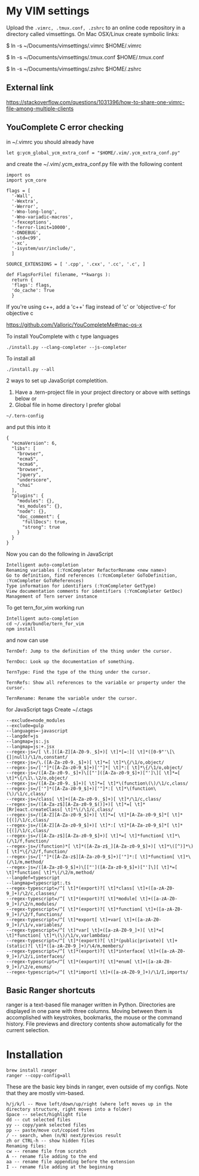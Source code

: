 # My VIM settings

Upload the ```.vimrc, .tmux.conf, .zshrc``` to an online code repository in a directory called vimsettings. 
On Mac OSX/Linux create symbolic links:

$ ln -s  ~/Documents/vimsettings/.vimrc $HOME/.vimrc

$ ln -s  ~/Documents/vimsettings/.tmux.conf $HOME/.tmux.conf

$ ln -s  ~/Documents/vimsettings/.zshrc $HOME/.zshrc

## External link 
https://stackoverflow.com/questions/1031396/how-to-share-one-vimrc-file-among-multiple-clients

## YouComplete C error checking

in ~/.vimrc you should already have 

```
let g:ycm_global_ycm_extra_conf = "$HOME/.vim/.ycm_extra_conf.py"
```

and create the ~/.vim/.ycm_extra_conf.py file with the following content

```
import os
import ycm_core

flags = [
  '-Wall',
  '-Wextra',
  '-Werror',
  '-Wno-long-long',
  '-Wno-variadic-macros',
  '-fexceptions',
  '-ferror-limit=10000',
  '-DNDEBUG',
  '-std=c99',
  '-xc',
  '-isystem/usr/include/',
  ]

SOURCE_EXTENSIONS = [ '.cpp', '.cxx', '.cc', '.c', ]

def FlagsForFile( filename, **kwargs ):
  return {
  'flags': flags,
  'do_cache': True
  }

```

If you're using c++, add a 'c++' flag instead of 'c'
or 'objective-c' for objective c


https://github.com/Valloric/YouCompleteMe#mac-os-x

To install YouComplete with c type languages

```
./install.py --clang-completer --js-completer
```

To install all

```
./install.py --all
```

2 ways to set up JavaScript completition.
1) Have a .tern-project file in your project directory or above with settings below
or
2) Global file in home directory
I prefer global

```
~/.tern-config
```
and put this into it
```
{
  "ecmaVersion": 6,
  "libs": [
    "browser",
    "ecma5",
    "ecma6",
    "browser",
    "jquery",
    "underscore",
    "chai"
  ],
  "plugins": {
    "modules": {},
    "es_modules": {},
    "node": {},
    "doc_comment": {
      "fullDocs": true,
      "strong": true
    }
  }
}

```

Now you can do the following in JavaScript

```
Intelligent auto-completion
Renaming variables (:YcmCompleter RefactorRename <new name>)
Go to definition, find references (:YcmCompleter GoToDefinition, :YcmCompleter GoToReferences)
Type information for identifiers (:YcmCompleter GetType)
View documentation comments for identifiers (:YcmCompleter GetDoc)
Management of Tern server instance
```

To get tern_for_vim working run

```
Intelligent auto-completion
cd ~/.vim/bundle/tern_for_vim
npm install 
```

and now can use

```
TernDef: Jump to the definition of the thing under the cursor.

TernDoc: Look up the documentation of something.

TernType: Find the type of the thing under the cursor.

TernRefs: Show all references to the variable or property under the cursor.

TernRename: Rename the variable under the cursor.
```

for JavaScript tags
Create ~/.ctags

```
--exclude=node_modules
--exclude=gulp
--languages=-javascript
--langdef=js
--langmap=js:.js
--langmap=js:+.jsx
--regex-js=/[ \t.]([A-Z][A-Z0-9._$]+)[ \t]*[=:][ \t]*([0-9"'\[\{]|null)/\1/n,constant/
--regex-js=/\.([A-Za-z0-9._$]+)[ \t]*=[ \t]*\{/\1/o,object/
--regex-js=/['"]*([A-Za-z0-9_$]+)['"]*[ \t]*:[ \t]*\{/\1/o,object/
--regex-js=/([A-Za-z0-9._$]+)\[["']([A-Za-z0-9_$]+)["']\][ \t]*=[ \t]*\{/\1\.\2/o,object/
--regex-js=/([A-Za-z0-9._$]+)[ \t]*=[ \t]*\(function\(\)/\1/c,class/
--regex-js=/['"]*([A-Za-z0-9_$]+)['"]*:[ \t]*\(function\(\)/\1/c,class/
--regex-js=/class[ \t]+([A-Za-z0-9._$]+)[ \t]*/\1/c,class/
--regex-js=/([A-Za-z$][A-Za-z0-9_$()]+)[ \t]*=[ \t]*[Rr]eact.createClass[ \t]*\(/\1/c,class/
--regex-js=/([A-Z][A-Za-z0-9_$]+)[ \t]*=[ \t]*[A-Za-z0-9_$]*[ \t]*[{(]/\1/c,class/
--regex-js=/([A-Z][A-Za-z0-9_$]+)[ \t]*:[ \t]*[A-Za-z0-9_$]*[ \t]*[{(]/\1/c,class/
--regex-js=/([A-Za-z$][A-Za-z0-9_$]+)[ \t]*=[ \t]*function[ \t]*\(/\1/f,function/
--regex-js=/(function)*[ \t]*([A-Za-z$_][A-Za-z0-9_$]+)[ \t]*\([^)]*\)[ \t]*\{/\2/f,function/
--regex-js=/['"]*([A-Za-z$][A-Za-z0-9_$]+)['"]*:[ \t]*function[ \t]*\(/\1/m,method/
--regex-js=/([A-Za-z0-9_$]+)\[["']([A-Za-z0-9_$]+)["']\][ \t]*=[ \t]*function[ \t]*\(/\2/m,method/
--langdef=typescript
--langmap=typescript:.ts
--regex-typescript=/^[ \t]*(export)?[ \t]*class[ \t]+([a-zA-Z0-9_]+)/\2/c,classes/
--regex-typescript=/^[ \t]*(export)?[ \t]*module[ \t]+([a-zA-Z0-9_]+)/\2/n,modules/
--regex-typescript=/^[ \t]*(export)?[ \t]*function[ \t]+([a-zA-Z0-9_]+)/\2/f,functions/
--regex-typescript=/^[ \t]*export[ \t]+var[ \t]+([a-zA-Z0-9_]+)/\1/v,variables/
--regex-typescript=/^[ \t]*var[ \t]+([a-zA-Z0-9_]+)[ \t]*=[ \t]*function[ \t]*\(\)/\1/v,varlambdas/
--regex-typescript=/^[ \t]*(export)?[ \t]*(public|private)[ \t]+(static)?[ \t]*([a-zA-Z0-9_]+)/\4/m,members/
--regex-typescript=/^[ \t]*(export)?[ \t]*interface[ \t]+([a-zA-Z0-9_]+)/\2/i,interfaces/
--regex-typescript=/^[ \t]*(export)?[ \t]*enum[ \t]+([a-zA-Z0-9_]+)/\2/e,enums/
--regex-typescript=/^[ \t]*import[ \t]+([a-zA-Z0-9_]+)/\1/I,imports/
```

## Basic Ranger shortcuts
ranger is a text-based file manager written in Python. Directories are displayed in one pane with three columns. Moving between them is accomplished with keystrokes, bookmarks, the mouse or the command history. File previews and directory contents show automatically for the current selection.
# Installation

```
brew install ranger
ranger --copy-config=all
```

These are the basic key binds in ranger, even outside of my configs. Note that they are mostly vim-based.

```
h/j/k/l -- Move left/down/up/right (where left moves up in the directory structure, right moves into a folder)
Space -- select/highlight file
dd -- cut selected files
yy -- copy/yank selected files
pp -- paste/move cut/copied files
/ -- search, when (n/N) next/previos result
zh or CTRL-h -- show hidden files
Renaming files:
cw -- rename file from scratch
A -- rename file adding to the end
aa -- rename file appending before the extension
I -- rename file adding at the beginning
```


